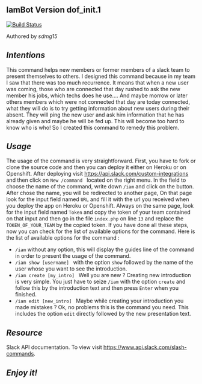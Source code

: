 __IamBot__ Version dof_init.1 
----------

[![Build Status](https://travis-ci.org/JoseCage/iam.svg?branch=master)](https://travis-ci.org/JoseCage/iam)

Authored by *sdmg15*

*Intentions*
------------
This command helps new members or former members of a slack team to present themselves to others. I designed this command because in my team I saw that there was too much recurrence. It means that when a new user was coming, those who are connected that day rushed to ask the new member his jobs, which techs does he use.... And maybe morrow or later others members which were not connected that day  are today connected, what they will do is to try getting information about new users during their absent. They will ping the new user and ask him information that he has already given and maybe he will be fed up. This will become too hard to know who is who! So I created this command to remedy this problem.

*Usage*
---------
The usage of the command is very straightforward. 
First, you have to fork or clone the source code and then you can deploy it either on Heroku or on Openshift.
After deploying visit https://api.slack.com/custom-integrations and then click on ``New /command `` located on the right menu. 
In the field to choose the name of the command, write down ``/iam`` and click on the button. After chose the name, you will be redirected to another page, On that page look for the input field named ``URL`` and fill it with the url you received when you deploy the app on Heroku or Openshift. Always on the same page, look for the input field named ``Token`` and copy the token of your team contained on that input and then go in the file ``index.php`` on line ``13`` and replace the ``TOKEN_OF_YOUR_TEAM`` by the copied token.
If you have done all these steps, now you can check for the list of available options for the command.
Here is the list of available options for the command : 

- ``/iam``  without any option, this will display the guides line of the command in order to present the usage of the command. 
- ``/iam show [username] `` with the option ``show`` followed by the name of the user whose you want to see the introduction. 
- ``/iam create [my_intro] `` Well you are new ? Creating  new introduction is very simple. You just have to seize ``/iam`` with the option ``create`` and follow this by the introduction text and then press ``Enter`` when you finished.
- ``/iam edit [new_intro] `` Maybe while creating your introduction you made mistakes ? Ok, no problems this is the command you need. This includes the option ``edit`` directly followed by the new presentation text.

*Resource*
----------

Slack API documentation. To view visit https://www.api.slack.com/slash-commands.


*Enjoy it!*
-----------
